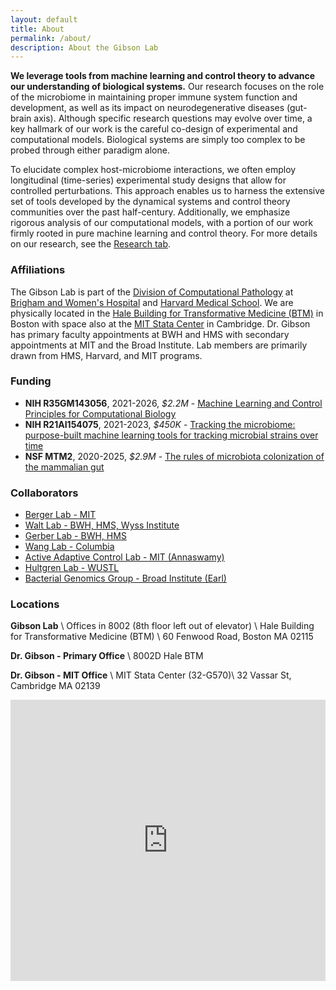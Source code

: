 ```yaml
---
layout: default
title: About
permalink: /about/
description: About the Gibson Lab
---
```



**We leverage tools from machine learning and control theory to advance our understanding of biological systems.** Our research focuses on the role of the microbiome in maintaining proper immune system function and development, as well as its impact on neurodegenerative diseases (gut-brain axis). Although specific research questions may evolve over time, a key hallmark of our work is the careful co-design of experimental and computational models. Biological systems are simply too complex to be probed through either paradigm alone.

To elucidate complex host-microbiome interactions, we often employ longitudinal (time-series) experimental study designs that allow for controlled perturbations. This approach enables us to harness the extensive set of tools developed by the dynamical systems and control theory communities over the past half-century. Additionally, we emphasize rigorous analysis of our computational models, with a portion of our work firmly rooted in pure machine learning and control theory. For more details on our research, see the [Research tab](/research/).

[//]: # (The role of the microbiome in some human diseases has long been established. One such example is its direct role as an enteric pathogen. Its role in other aspects of health and disease, however, is still being unraveled. Examples in the latter case include: food allergies, gut motility, arthritis, obesity, asthma, development of the immune system, synthesizing vitamins, maintaining proper gut barrier function, and protection against other pathogens. The recognition of the microbiome’s more prominent role in this wide range of diseases and host systems has resulted in renewed interest in developing therapies, that may have traditionally only targeted host pathways, but that now look to target the microbial contributors as well.)

### Affiliations
The Gibson Lab is part of the [Division of Computational Pathology](https://comp-path.bwh.harvard.edu/) at [Brigham and Women's Hospital](https://www.brighamhealth.org/) and [Harvard Medical School](https://hms.harvard.edu/). We are physically located in the  [Hale Building for Transformative Medicine (BTM)](https://www.google.com/maps/place/Building+for+Transformative+Medicine+at+Brigham+and+Women's+Hospital/@42.3353661,-71.1087175,15z/data=!4m5!3m4!1s0x0:0x35376a566e389c7d!8m2!3d42.3353661!4d-71.1087175) in Boston with space also at the [MIT Stata Center](https://www.google.com/maps/place/Stata+Center,+32+Vassar+St,+Cambridge,+MA+02139/@42.3616095,-71.0928242,17z/data=!3m1!4b1!4m5!3m4!1s0x89e370a95d3025a9:0xb1de557289ff6bbe!8m2!3d42.3616095!4d-71.0906355)  in Cambridge. Dr. Gibson has primary faculty appointments at BWH and HMS with secondary appointments at MIT and the Broad Institute. Lab members are primarily drawn from HMS, Harvard, and MIT programs.

### Funding
- **NIH R35GM143056**, 2021-2026,  *$2.2M* - [Machine Learning and Control Principles for Computational Biology](/r35/)
- **NIH R21AI154075**, 2021-2023, *$450K* - [Tracking the microbiome: purpose-built machine learning tools for tracking microbial strains over time](/r21_tracking/)
- **NSF MTM2**, 2020-2025,  *$2.9M* - [The rules of microbiota colonization of the mammalian gut](/nsf_rules/)

### Collaborators

- [Berger Lab - MIT](http://people.csail.mit.edu/bab/)
- [Walt Lab - BWH, HMS, Wyss Institute](https://waltlab.bwh.harvard.edu/)
- [Gerber Lab - BWH, HMS](https://gerber.bwh.harvard.edu/)
- [Wang Lab - Columbia](http://wanglab.c2b2.columbia.edu/)
- [Active Adaptive Control Lab - MIT (Annaswamy)](http://aaclab.mit.edu/)
- [Hultgren Lab - WUSTL](https://hultgrenlab.wustl.edu/)
- [Bacterial Genomics Group - Broad Institute (Earl)](https://www.broadinstitute.org/bios/ashlee-earl)

### Locations
**Gibson Lab** [<i class="fas fa-map-marker-alt"></i>](https://www.google.com/maps/place/Building+for+Transformative+Medicine+at+Brigham+and+Women's+Hospital/@42.3353661,-71.1087175,15z/data=!4m2!3m1!1s0x0:0x35376a566e389c7d?sa=X&ved=2ahUKEwifjKzTzcztAhUPZd8KHSK7D6sQ_BIwCnoECBkQBQ) \\
Offices in 8002 (8th floor left out of elevator) \\
Hale Building for Transformative Medicine (BTM) \\
60 Fenwood Road, Boston MA 02115

**Dr. Gibson - Primary Office** [<i class="fas fa-map-marker-alt"></i>](https://www.google.com/maps/place/Building+for+Transformative+Medicine+at+Brigham+and+Women's+Hospital/@42.3353661,-71.1087175,15z/data=!4m2!3m1!1s0x0:0x35376a566e389c7d?sa=X&ved=2ahUKEwifjKzTzcztAhUPZd8KHSK7D6sQ_BIwCnoECBkQBQ) \\
8002D Hale BTM

**Dr. Gibson - MIT Office**  [<i class="fas fa-map-marker-alt"></i>](https://www.google.com/maps/place/Stata+Center,+32+Vassar+St,+Cambridge,+MA+02139/data=!4m2!3m1!1s0x89e370a95d3025a9:0xb1de557289ff6bbe?sa=X&ved=2ahUKEwi66L6_l9DyAhVyElkFHe4HB8QQ8gEwLnoECGoQAQ)\\
MIT Stata Center (32-G570)\\
32 Vassar St, Cambridge MA 02139

<iframe
  class="map"
  width="100%"
  height="450"
  style="border:0; filter: grayscale(100%); -webkit-filter: grayscale(100%);"
  loading="lazy"
  allowfullscreen
  referrerpolicy="no-referrer-when-downgrade"
  src="https://www.google.com/maps/embed?pb=!1m18!1m12!1m3!1d2949.3356805774415!2d-71.11091154806559!3d42.335366079086384!2m3!1f0!2f0!3f0!3m2!1i1024!2i768!4f13.1!3m3!1m2!1s0x89e3798e3a9cbd31%3A0x35376a566e389c7d!2sBuilding%20for%20Transformative%20Medicine%20at%20Brigham%20and%20Women&#39;s%20Hospital!5e0!3m2!1sen!2sus!4v1678993487082!5m2!1sen!2sus">
</iframe>